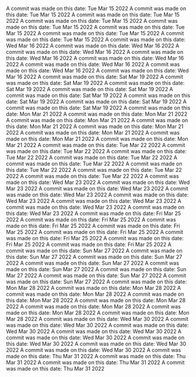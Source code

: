A commit was made on this date: Tue Mar 15 2022
A commit was made on this date: Tue Mar 15 2022
A commit was made on this date: Tue Mar 15 2022
A commit was made on this date: Tue Mar 15 2022
A commit was made on this date: Tue Mar 15 2022
A commit was made on this date: Tue Mar 15 2022
A commit was made on this date: Tue Mar 15 2022
A commit was made on this date: Tue Mar 15 2022
A commit was made on this date: Wed Mar 16 2022
A commit was made on this date: Wed Mar 16 2022
A commit was made on this date: Wed Mar 16 2022
A commit was made on this date: Wed Mar 16 2022
A commit was made on this date: Wed Mar 16 2022
A commit was made on this date: Wed Mar 16 2022
A commit was made on this date: Wed Mar 16 2022
A commit was made on this date: Wed Mar 16 2022
A commit was made on this date: Sat Mar 19 2022
A commit was made on this date: Sat Mar 19 2022
A commit was made on this date: Sat Mar 19 2022
A commit was made on this date: Sat Mar 19 2022
A commit was made on this date: Sat Mar 19 2022
A commit was made on this date: Sat Mar 19 2022
A commit was made on this date: Sat Mar 19 2022
A commit was made on this date: Sat Mar 19 2022
A commit was made on this date: Mon Mar 21 2022
A commit was made on this date: Mon Mar 21 2022
A commit was made on this date: Mon Mar 21 2022
A commit was made on this date: Mon Mar 21 2022
A commit was made on this date: Mon Mar 21 2022
A commit was made on this date: Mon Mar 21 2022
A commit was made on this date: Mon Mar 21 2022
A commit was made on this date: Mon Mar 21 2022
A commit was made on this date: Tue Mar 22 2022
A commit was made on this date: Tue Mar 22 2022
A commit was made on this date: Tue Mar 22 2022
A commit was made on this date: Tue Mar 22 2022
A commit was made on this date: Tue Mar 22 2022
A commit was made on this date: Tue Mar 22 2022
A commit was made on this date: Tue Mar 22 2022
A commit was made on this date: Tue Mar 22 2022
A commit was made on this date: Wed Mar 23 2022
A commit was made on this date: Wed Mar 23 2022
A commit was made on this date: Wed Mar 23 2022
A commit was made on this date: Wed Mar 23 2022
A commit was made on this date: Wed Mar 23 2022
A commit was made on this date: Wed Mar 23 2022
A commit was made on this date: Wed Mar 23 2022
A commit was made on this date: Wed Mar 23 2022
A commit was made on this date: Fri Mar 25 2022
A commit was made on this date: Fri Mar 25 2022
A commit was made on this date: Fri Mar 25 2022
A commit was made on this date: Fri Mar 25 2022
A commit was made on this date: Fri Mar 25 2022
A commit was made on this date: Fri Mar 25 2022
A commit was made on this date: Fri Mar 25 2022
A commit was made on this date: Fri Mar 25 2022
A commit was made on this date: Sun Mar 27 2022
A commit was made on this date: Sun Mar 27 2022
A commit was made on this date: Sun Mar 27 2022
A commit was made on this date: Sun Mar 27 2022
A commit was made on this date: Sun Mar 27 2022
A commit was made on this date: Sun Mar 27 2022
A commit was made on this date: Sun Mar 27 2022
A commit was made on this date: Sun Mar 27 2022
A commit was made on this date: Mon Mar 28 2022
A commit was made on this date: Mon Mar 28 2022
A commit was made on this date: Mon Mar 28 2022
A commit was made on this date: Mon Mar 28 2022
A commit was made on this date: Mon Mar 28 2022
A commit was made on this date: Mon Mar 28 2022
A commit was made on this date: Mon Mar 28 2022
A commit was made on this date: Mon Mar 28 2022
A commit was made on this date: Wed Mar 30 2022
A commit was made on this date: Wed Mar 30 2022
A commit was made on this date: Wed Mar 30 2022
A commit was made on this date: Wed Mar 30 2022
A commit was made on this date: Wed Mar 30 2022
A commit was made on this date: Wed Mar 30 2022
A commit was made on this date: Wed Mar 30 2022
A commit was made on this date: Wed Mar 30 2022
A commit was made on this date: Thu Mar 31 2022
A commit was made on this date: Thu Mar 31 2022
A commit was made on this date: Thu Mar 31 2022
A commit was made on this date: Thu Mar 31 2022
